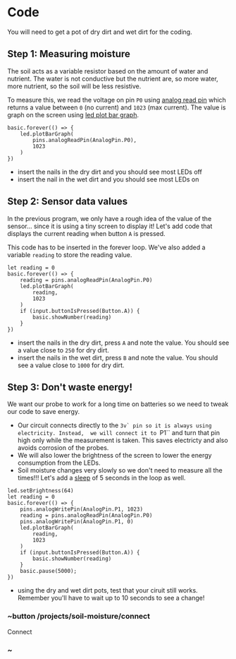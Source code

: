 # Code

You will need to get a pot of dry dirt and wet dirt for the coding.

## Step 1: Measuring moisture

The soil acts as a variable resistor based on the amount of water and nutrient. 
The water is not conductive but the nutrient are, so more water, more nutrient, so the soil will be less resistive.

To measure this, we read the voltage on pin ``P0`` using [analog read pin](/reference/pins/analog-read-pin)
which returns a value between ``0`` (no current) and ``1023`` (max current). The value is graph on the screen
using [led plot bar graph](/reference/led/plot-bar-graph).

```blocks
basic.forever(() => {
    led.plotBarGraph(
        pins.analogReadPin(AnalogPin.P0),
        1023
    )
})
```

* insert the nails in the dry dirt and you should see most LEDs off
* insert the nail in the wet dirt and you should see most LEDs on

## Step 2: Sensor data values

In the previous program, we only have a rough idea of the value of the sensor... since it is using a tiny screen
to display it! Let's add code that displays the current reading when button ``A`` is pressed.

This code has to be inserted in the forever loop. We've also added a variable ``reading`` to store the reading value.

```blocks
let reading = 0
basic.forever(() => {
    reading = pins.analogReadPin(AnalogPin.P0)
    led.plotBarGraph(
        reading,
        1023
    )
    if (input.buttonIsPressed(Button.A)) {
        basic.showNumber(reading)
    }
})
```

* insert the nails in the dry dirt, press ``A`` and note the value. You should see a value close to ``250``
for dry dirt.
* insert the nails in the wet dirt, press ``B`` and note the value. You should see a value close to ``1000``
for dry dirt.

## Step 3: Don't waste energy!

We want our probe to work for a long time on batteries so we need to tweak our code to save energy.

* Our circuit connects directly to the ``3v` pin so it is always using electricity. Instead, 
we will connect it to ``P1`` and turn that pin high only while the measurement is taken.
This saves electricty and also avoids corrosion of the probes.
* We will also lower the brightness of the screen to lower the energy consumption from the LEDs.
* Soil moisture changes very slowly so we don't need to measure all the times!!! Let's add a [sleep](/reference/basic/sleep) of 5 seconds in the loop as well.

```blocks
led.setBrightness(64)
let reading = 0
basic.forever(() => {
    pins.analogWritePin(AnalogPin.P1, 1023)
    reading = pins.analogReadPin(AnalogPin.P0)
    pins.analogWritePin(AnalogPin.P1, 0)
    led.plotBarGraph(
        reading,
        1023
    )
    if (input.buttonIsPressed(Button.A)) {
        basic.showNumber(reading)
    }
    basic.pause(5000);
})
```

* using the dry and wet dirt pots, test that your ciruit still works. Remember you'll have to wait up to 10 seconds to see a change!

### ~button /projects/soil-moisture/connect

Connect

### ~